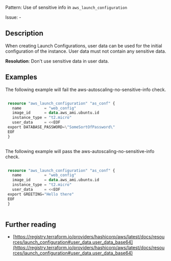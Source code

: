 Pattern: Use of sensitive info in `aws_launch_configuration`

Issue: -

## Description

When creating Launch Configurations, user data can be used for the initial configuration of the instance. User data must not contain any sensitive data.

**Resolution**: Don't use sensitive data in user data.

## Examples

The following example will fail the aws-autoscaling-no-sensitive-info check.
```terraform

 resource "aws_launch_configuration" "as_conf" {
   name          = "web_config"
   image_id      = data.aws_ami.ubuntu.id
   instance_type = "t2.micro"
   user_data     = <<EOF
 export DATABASE_PASSWORD=\"SomeSortOfPassword\"
 EOF
 }
 
```

The following example will pass the aws-autoscaling-no-sensitive-info check.
```terraform

 resource "aws_launch_configuration" "as_conf" {
   name          = "web_config"
   image_id      = data.aws_ami.ubuntu.id
   instance_type = "t2.micro"
   user_data     = <<EOF
 export GREETING="Hello there"
 EOF
 }
 
```

## Further reading

- [https://registry.terraform.io/providers/hashicorp/aws/latest/docs/resources/launch_configuration#user_data,user_data_base64](https://registry.terraform.io/providers/hashicorp/aws/latest/docs/resources/launch_configuration#user_data,user_data_base64)